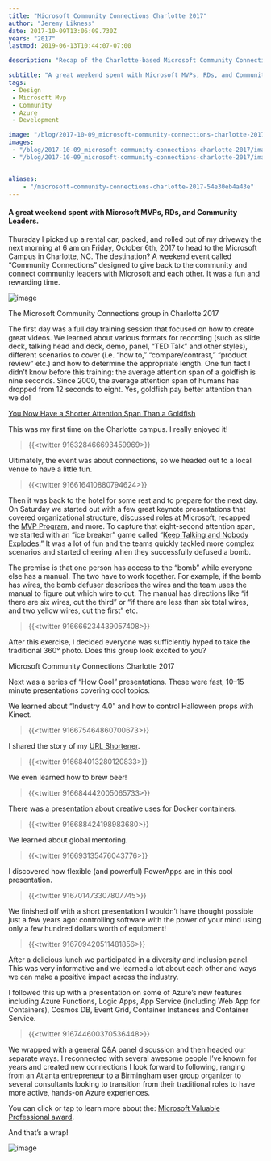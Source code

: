 ```yaml
---
title: "Microsoft Community Connections Charlotte 2017"
author: "Jeremy Likness"
date: 2017-10-09T13:06:09.730Z
years: "2017"
lastmod: 2019-06-13T10:44:07-07:00

description: "Recap of the Charlotte-based Microsoft Community Connections event with MVPs, RDs, and community leaders."

subtitle: "A great weekend spent with Microsoft MVPs, RDs, and Community Leaders."
tags:
 - Design 
 - Microsoft Mvp 
 - Community 
 - Azure 
 - Development 

image: "/blog/2017-10-09_microsoft-community-connections-charlotte-2017/images/1.jpeg" 
images:
 - "/blog/2017-10-09_microsoft-community-connections-charlotte-2017/images/1.jpeg" 
 - "/blog/2017-10-09_microsoft-community-connections-charlotte-2017/images/2.gif" 


aliases:
    - "/microsoft-community-connections-charlotte-2017-54e30eb4a43e"
---
```


#### A great weekend spent with Microsoft MVPs, RDs, and Community Leaders.

Thursday I picked up a rental car, packed, and rolled out of my driveway the next morning at 6 am on Friday, October 6th, 2017 to head to the Microsoft Campus in Charlotte, NC. The destination? A weekend event called “Community Connections” designed to give back to the community and connect community leaders with Microsoft and each other. It was a fun and rewarding time.




![image](/blog/2017-10-09_microsoft-community-connections-charlotte-2017/images/1.jpeg)

The Microsoft Community Connections group in Charlotte 2017



The first day was a full day training session that focused on how to create great videos. We learned about various formats for recording (such as slide deck, talking head and deck, demo, panel, “TED Talk” and other styles), different scenarios to cover (i.e. “how to,” “compare/contrast,” “product review” etc.) and how to determine the appropriate length. One fun fact I didn’t know before this training: the average attention span of a goldfish is nine seconds. Since 2000, the average attention span of humans has dropped from 12 seconds to eight. Yes, goldfish pay better attention than we do!

[You Now Have a Shorter Attention Span Than a Goldfish](http://time.com/3858309/attention-spans-goldfish/)


This was my first time on the Charlotte campus. I really enjoyed it!

> {{<twitter 916328466693459969>}}


Ultimately, the event was about connections, so we headed out to a local venue to have a little fun.

> {{<twitter 916616410880794624>}}


Then it was back to the hotel for some rest and to prepare for the next day. On Saturday we started out with a few great keynote presentations that covered organizational structure, discussed roles at Microsoft, recapped the [MVP Program](https://jlik.me/bn4), and more. To capture that eight-second attention span, we started with an “ice breaker” game called “[Keep Talking and Nobody Explodes](http://www.keeptalkinggame.com/).” It was a lot of fun and the teams quickly tackled more complex scenarios and started cheering when they successfully defused a bomb.

The premise is that one person has access to the “bomb” while everyone else has a manual. The two have to work together. For example, if the bomb has wires, the bomb defuser describes the wires and the team uses the manual to figure out which wire to cut. The manual has directions like “if there are six wires, cut the third” or “if there are less than six total wires, and two yellow wires, cut the first” etc.

> {{<twitter 916666234439057408>}}


After this exercise, I decided everyone was sufficiently hyped to take the traditional 360° photo. Does this group look excited to you?




Microsoft Community Connections Charlotte 2017



Next was a series of “How Cool” presentations. These were fast, 10–15 minute presentations covering cool topics.

We learned about “Industry 4.0” and how to control Halloween props with Kinect.

> {{<twitter 916675464860700673>}}


I shared the story of my [URL Shortener](https://blog.jeremylikness.com/build-a-serverless-link-shortener-with-analytics-faster-than-finishing-your-latte-8c094bb1df2c).

> {{<twitter 916684013280120833>}}


We even learned how to brew beer!

> {{<twitter 916684442005065733>}}


There was a presentation about creative uses for Docker containers.

> {{<twitter 916688424198983680>}}


We learned about global mentoring.

> {{<twitter 916693135476043776>}}


I discovered how flexible (and powerful) PowerApps are in this cool presentation.

> {{<twitter 916701473307807745>}}


We finished off with a short presentation I wouldn’t have thought possible just a few years ago: controlling software with the power of your mind using only a few hundred dollars worth of equipment!

> {{<twitter 916709420511481856>}}


After a delicious lunch we participated in a diversity and inclusion panel. This was very informative and we learned a lot about each other and ways we can make a positive impact across the industry.

I followed this up with a presentation on some of Azure’s new features including Azure Functions, Logic Apps, App Service (including Web App for Containers), Cosmos DB, Event Grid, Container Instances and Container Service.

> {{<twitter 916744600370536448>}}


We wrapped with a general Q&amp;A panel discussion and then headed our separate ways. I reconnected with several awesome people I’ve known for years and created new connections I look forward to following, ranging from an Atlanta entrepreneur to a Birmingham user group organizer to several consultants looking to transition from their traditional roles to have more active, hands-on Azure experiences.

You can click or tap to learn more about the: [Microsoft Valuable Professional award](https://jlik.me/bn4).

And that’s a wrap!




![image](/blog/2017-10-09_microsoft-community-connections-charlotte-2017/images/2.gif)
